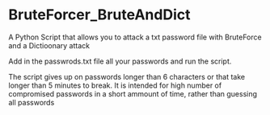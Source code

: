 # BruteForcer_BruteAndDict
A Python Script that allows you to attack a txt password file with BruteForce and a Dictioonary attack 


Add in the passwrods.txt file all your passwords and run the script.

The script gives up on passwords longer than 6 characters or that take longer than 5 minutes to break. It is intended for high number of compromised passwords in a short ammount of time, rather than guessing all passwords
